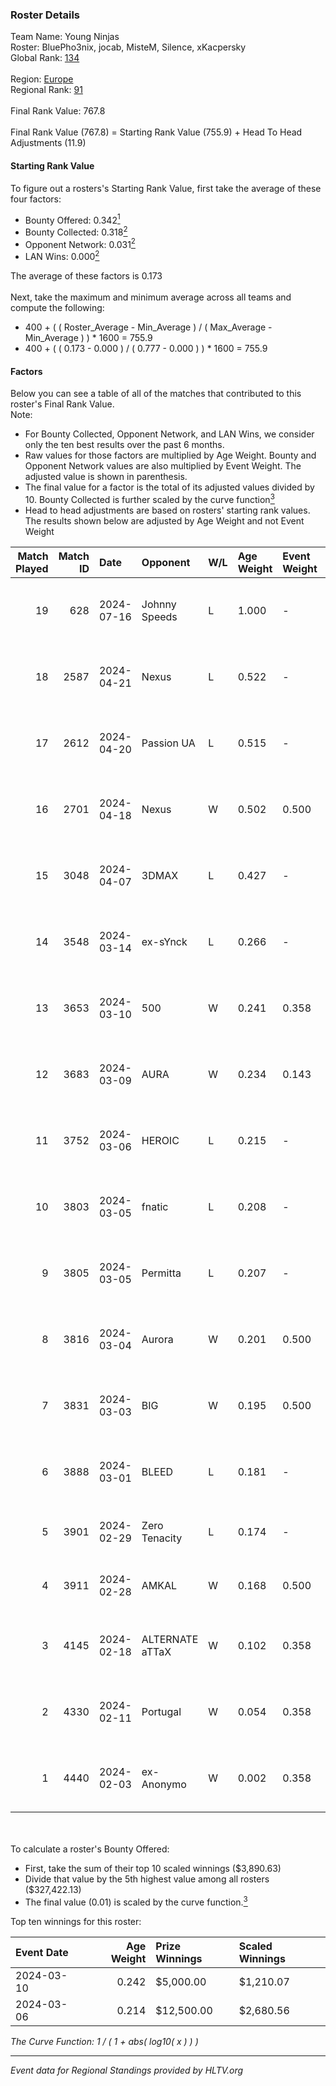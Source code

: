 ### Roster Details<br />
Team Name: Young Ninjas<br />
Roster: BluePho3nix, jocab, MisteM, Silence, xKacpersky<br />
Global Rank: [134](../standings_global.md)<br />
<br />
Region: [Europe]( ../standings_europe.md)<br />
Regional Rank: [91]( ../standings_europe.md)<br />
<br />
Final Rank Value:  767.8<br />
<br />
Final Rank Value (767.8) = Starting Rank Value (755.9) + Head To Head Adjustments (11.9)<br />

#### Starting Rank Value<br />
To figure out a rosters's Starting Rank Value, first take the average of these four factors:<br />
- Bounty Offered: 0.342[<sup>1</sup>](#table2)
- Bounty Collected: 0.318[<sup>2</sup>](#table1)
- Opponent Network: 0.031[<sup>2</sup>](#table1)
- LAN Wins: 0.000[<sup>2</sup>](#table1)

The average of these factors is 0.173<br />
<br />
Next, take the maximum and minimum average across all teams and compute the following:<br />
- 400 + ( ( Roster_Average - Min_Average ) / ( Max_Average - Min_Average ) ) * 1600 = 755.9
- 400 + ( ( 0.173 - 0.000 ) / ( 0.777 - 0.000 ) ) * 1600 = 755.9


#### Factors<br />
Below you can see a table of all of the matches that contributed to this roster's Final Rank Value.<br />
Note:<br />

- For Bounty Collected, Opponent Network, and LAN Wins, we consider only the ten best results over the past 6 months.
- Raw values for those factors are multiplied by Age Weight. Bounty and Opponent Network values are also multiplied by Event Weight. The adjusted value is shown in parenthesis.
- The final value for a factor is the total of its adjusted values divided by 10. Bounty Collected is further scaled by the curve function[<sup>3</sup>](#curveFunction)
- Head to head adjustments are based on rosters' starting rank values. The results shown below are adjusted by Age Weight and not Event Weight
<span id="table1"></span><br />


| Match Played | Match ID | Date       | Opponent        | W/L | Age Weight | Event Weight | Bounty Collected | Opponent Network | LAN Wins  | H2H Adj. | Roster                                          |
| -: | -: | :- | :- | :- | :- | :- | :- | :- | :- | -: | :- |
|           19 |      628 | 2024-07-16 | Johnny Speeds   | L   | 1.000      | -            | -                | -                | -         |    -2.16 | BluePho3nix, jocab, MisteM, Silence, xKacpersky |
|           18 |     2587 | 2024-04-21 | Nexus           | L   | 0.522      | -            | -                | -                | -         |    -6.31 | bobeksde, jocab, MisteM, Silence, xKacpersky    |
|           17 |     2612 | 2024-04-20 | Passion UA      | L   | 0.515      | -            | -                | -                | -         |    -3.10 | bobeksde, jocab, MisteM, Silence, xKacpersky    |
|           16 |     2701 | 2024-04-18 | Nexus           | W   | 0.502      | 0.500        | 0.014 (0.003)    | 0.504 (0.126)    | 0 (0.000) |     9.78 | bobeksde, jocab, MisteM, Silence, xKacpersky    |
|           15 |     3048 | 2024-04-07 | 3DMAX           | L   | 0.427      | -            | -                | -                | -         |    -0.09 | BluePho3nix, jocab, MisteM, Silence, xKacpersky |
|           14 |     3548 | 2024-03-14 | ex-sYnck        | L   | 0.266      | -            | -                | -                | -         |    -6.91 | BluePho3nix, dex, maxster, MisteM, Silence      |
|           13 |     3653 | 2024-03-10 | 500             | W   | 0.241      | 0.358        | 0.001 (0.000)    | 0.127 (0.011)    | 0 (0.000) |     3.51 | BluePho3nix, jocab, maxster, MisteM, Silence    |
|           12 |     3683 | 2024-03-09 | AURA            | W   | 0.234      | 0.143        | 0.000 (0.000)    | 0.011 (0.000)    | 0 (0.000) |     1.33 | BluePho3nix, jocab, maxster, MisteM, Silence    |
|           11 |     3752 | 2024-03-06 | HEROIC          | L   | 0.215      | -            | -                | -                | -         |    -0.07 | BluePho3nix, jocab, maxster, MisteM, Silence    |
|           10 |     3803 | 2024-03-05 | fnatic          | L   | 0.208      | -            | -                | -                | -         |    -0.23 | BluePho3nix, jocab, maxster, MisteM, Silence    |
|            9 |     3805 | 2024-03-05 | Permitta        | L   | 0.207      | -            | -                | -                | -         |    -1.85 | BluePho3nix, jocab, maxster, MisteM, Silence    |
|            8 |     3816 | 2024-03-04 | Aurora          | W   | 0.201      | 0.500        | 0.432 (0.043)    | 0.798 (0.080)    | 0 (0.000) |     6.30 | BluePho3nix, jocab, maxster, MisteM, Silence    |
|            7 |     3831 | 2024-03-03 | BIG             | W   | 0.195      | 0.500        | 0.132 (0.013)    | 0.299 (0.029)    | 0 (0.000) |     5.75 | BluePho3nix, jocab, maxster, MisteM, Silence    |
|            6 |     3888 | 2024-03-01 | BLEED           | L   | 0.181      | -            | -                | -                | -         |    -1.37 | BluePho3nix, jocab, maxster, MisteM, Silence    |
|            5 |     3901 | 2024-02-29 | Zero Tenacity   | L   | 0.174      | -            | -                | -                | -         |    -0.73 | BluePho3nix, jocab, MisteM, REZ, Silence        |
|            4 |     3911 | 2024-02-28 | AMKAL           | W   | 0.168      | 0.500        | 0.132 (0.011)    | 0.482 (0.040)    | 0 (0.000) |     4.76 | BluePho3nix, maxster, MisteM, REZ, Silence      |
|            3 |     4145 | 2024-02-18 | ALTERNATE aTTaX | W   | 0.102      | 0.358        | 0.032 (0.001)    | 0.564 (0.021)    | 0 (0.000) |     2.55 | BluePho3nix, jocab, maxster, MisteM, Silence    |
|            2 |     4330 | 2024-02-11 | Portugal        | W   | 0.054      | 0.358        | 0.003 (0.000)    | 0.122 (0.002)    | 0 (0.000) |     0.71 | BluePho3nix, jocab, maxster, MisteM, Silence    |
|            1 |     4440 | 2024-02-03 | ex-Anonymo      | W   | 0.002      | 0.358        | 0.000 (0.000)    | 0.004 (0.000)    | 0 (0.000) |     0.01 | BluePho3nix, jocab, maxster, MisteM, Silence    |

<br />
<span id="table2"></span><br />
To calculate a roster's Bounty Offered:<br />

- First, take the sum of their top 10 scaled winnings ($3,890.63)
- Divide that value by the 5th highest value among all rosters ($327,422.13)
- The final value (0.01) is scaled by the curve function.[<sup>3</sup>](#curveFunction)

Top ten winnings for this roster:<br />

| Event Date | Age Weight | Prize Winnings | Scaled Winnings |
| :- | -: | :- | :- |
| 2024-03-10 |      0.242 | $5,000.00      | $1,210.07       |
| 2024-03-06 |      0.214 | $12,500.00     | $2,680.56       |


<span id="curveFunction"></span>_The Curve Function: 1 / ( 1 + abs( log10( x ) ) )_<br />

---
_Event data for Regional Standings provided by HLTV.org_<br />
